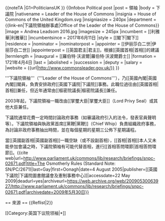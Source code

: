 {{noteTA
|G1=PoliticiansUK
}}
{{Infobox Political post
|post            = 領袖
|body            = 下議院
|nativename      = Leader of the House of Commons
|insignia        = House of Commons of the United Kingdom.svg
|insigniasize    = 240px
|department      = {{link-en|下議院領袖辦事處|Office of the Leader of the House of Commons}}
|image           = Andrea Leadsom 2016.jpg
|imagesize       = 245px
|incumbent       = [[利雅華|利雅華]]
|incumbentsince  = 2017年6月11日
|style           = [[閣下|閣下]]
|residence       =
|nominator       =
|nominatorpost   =
|appointer       = [[伊丽莎白二世|伊丽莎白二世]]
|appointerpost   = [[英国君主|君主]]，根據[[英國首相|首相]]的建議
|termlength      =
|inaugural       = [[羅伯特·沃波爾|羅伯特·沃波爾爵士]]
|formation       = 1721年4月4日
|last            =
|abolished       =
|succession      =
|deputy          =
|salary          =
|website         = {{url|http://www.commonsleader.gov.uk/}}
}}

'''下議院領袖'''（'''Leader of the House of Commons'''），乃[[英國內閣|英國內閣]]閣員，負責安排政府[[英國下議院|下議院]]事務。此職位過往由[[英國首相|首相]]兼任，但近年通常由[[樞密院議長|樞密院議長]]兼任。

2003年起，下議院領袖一職改由[[掌璽大臣|掌璽大臣]]（Lord Privy Seal）或其他大臣兼任。

下議院通常花費一定時間討論政府事務（如審議政府引入的法令，發表官員聲明等）。下議院領袖與執政黨首席[[黨鞭|黨鞭]]（Chief Whip）負責組織政府事務，為討論非政府事務抽出時間，並在每個星期的星期三公佈下星期議程。

當[[英國副首相|英國副首相]]一職空缺（或不設副首相），[[首相|首相]]本人又未能參加會議之時，下議院領袖有可能代替首相，進行[[首相答問環節|首相答問環節]]。<ref name="parlo">{{cite web|url=http://www.parliament.uk/commons/lib/research/briefings/snpc-02671.pdf|title=The Osmotherly Rules (Standard Note: SN/PC/2671)|last=Gay|first=Oonagh|date=4 August 2005|publisher=[[英國下議院|下議院圖書館議會及憲制事務中心]]|accessdate=22 May 2009|deadurl=yes|archiveurl=https://web.archive.org/web/20090530063927/http://www.parliament.uk/commons/lib/research/briefings/snpc-02671.pdf|archivedate=2009年5月30日}}</ref>

== 來源 ==
{{Reflist|2}}

[[Category:英国下议院领袖|*]]